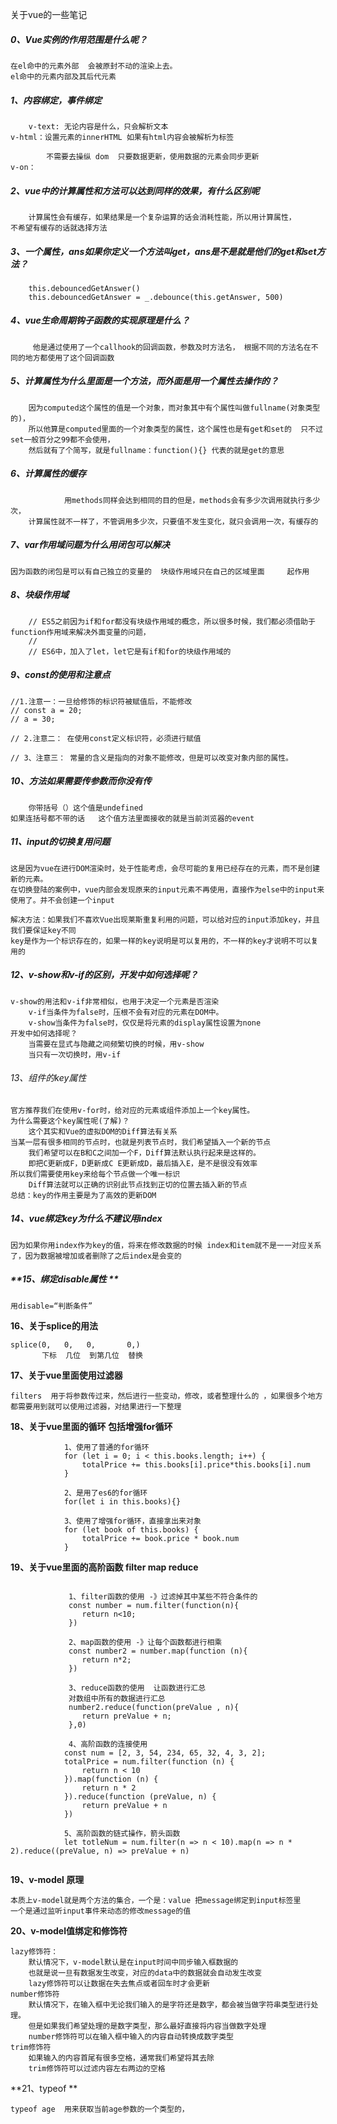 关于vue的一些笔记

##### **0、Vue实例的作用范围是什么呢？**

	在el命中的元素外部  会被原封不动的渲染上去。
	el命中的元素内部及其后代元素
##### **1、内容绑定，事件绑定**

		v-text: 无论内容是什么，只会解析文本
	v-html：设置元素的innerHTML 如果有html内容会被解析为标签
	
			不需要去操纵 dom  只要数据更新，使用数据的元素会同步更新
	v-on：
##### **2、vue中的计算属性和方法可以达到同样的效果，有什么区别呢**

		计算属性会有缓存，如果结果是一个复杂运算的话会消耗性能，所以用计算属性，
	不希望有缓存的话就选择方法
##### **3、一个属性，ans如果你定义一个方法叫get，ans是不是就是他们的get和set方法？**

		this.debouncedGetAnswer()
		this.debouncedGetAnswer = _.debounce(this.getAnswer, 500)

##### **4、vue生命周期钩子函数的实现原理是什么？**

		 他是通过使用了一个callhook的回调函数，参数及时方法名， 根据不同的方法名在不同的地方都使用了这个回调函数

##### **5、计算属性为什么里面是一个方法，而外面是用一个属性去操作的？**

		因为computed这个属性的值是一个对象，而对象其中有个属性叫做fullname(对象类型的)，
		所以他算是computed里面的一个对象类型的属性，这个属性也是有get和set的  只不过set一般百分之99都不会使用，
		然后就有了个简写，就是fullname：function(){} 代表的就是get的意思
##### **6、计算属性的缓存**

				用methods同样会达到相同的目的但是，methods会有多少次调用就执行多少次，
		计算属性就不一样了，不管调用多少次，只要值不发生变化，就只会调用一次，有缓存的
##### **7、var作用域问题为什么用闭包可以解决**

```
因为函数的闭包是可以有自己独立的变量的  块级作用域只在自己的区域里面		起作用
```

##### **8、块级作用域**

		// ES5之前因为if和for都没有块级作用域的概念，所以很多时候，我们都必须借助于function作用域来解决外面变量的问题，
	    //
	    // ES6中，加入了let，let它是有if和for的块级作用域的
##### **9、const的使用和注意点**

	//1.注意一：一旦给修饰的标识符被赋值后，不能修改
	// const a = 20;
	// a = 30;
	
	// 2.注意二： 在使用const定义标识符，必须进行赋值
	
	// 3、注意三： 常量的含义是指向的对象不能修改，但是可以改变对象内部的属性。
##### **10、方法如果需要传参数而你没有传**

```
	你带括号（）这个值是undefined  
如果连括号都不带的话   这个值方法里面接收的就是当前浏览器的event
```
##### **11、input的切换复用问题**

```		
这是因为vue在进行DOM渲染时，处于性能考虑，会尽可能的复用已经存在的元素，而不是创建新的元素。
在切换登陆的案例中，vue内部会发现原来的input元素不再使用，直接作为else中的input来使用了。并不会创建一个input

解决方法：如果我们不喜欢Vue出现莱斯重复利用的问题，可以给对应的input添加key，并且我们要保证key不同
key是作为一个标识存在的，如果一样的key说明是可以复用的，不一样的key才说明不可以复用的
```

##### **12、v-show和v-if的区别，开发中如何选择呢？**

```
v-show的用法和v-if非常相似，也用于决定一个元素是否渲染
	v-if当条件为false时，压根不会有对应的元素在DOM中。
	v-show当条件为false时，仅仅是将元素的display属性设置为none
开发中如何选择呢？
	当需要在显式与隐藏之间频繁切换的时候，用v-show
	当只有一次切换时，用v-if
```

###### 13、组件的key属性

```
官方推荐我们在使用v-for时，给对应的元素或组件添加上一个key属性。
为什么需要这个key属性呢(了解)？
	这个其实和Vue的虚拟DOM的Diff算法有关系
当某一层有很多相同的节点时，也就是列表节点时，我们希望插入一个新的节点
	我们希望可以在B和C之间加一个F，Diff算法默认执行起来是这样的。
	即把C更新成F，D更新成C E更新成D，最后插入E，是不是很没有效率
所以我们需要使用key来给每个节点做一个唯一标识
	Diff算法就可以正确的识别此节点找到正切的位置去插入新的节点
总结：key的作用主要是为了高效的更新DOM
```

##### 14、vue绑定key为什么不建议用index

```
因为如果你用index作为key的值，将来在修改数据的时候 index和item就不是一一对应关系了，因为数据被增加或者删除了之后index是会变的
```

##### **15、绑定disable属性  **

```
用disable=“判断条件”
```

**16、关于splice的用法**

```
splice(0,   0,   0,       0,)
       下标  几位  到第几位  替换
```

**17、关于vue里面使用过滤器**

```
filters  用于将参数传过来，然后进行一些变动，修改，或者整理什么的 ，如果很多个地方都需要用到就可以使用过滤器，对结果进行一下整理
```

**18、关于vue里面的循环  包括增强for循环**

```
			1、使用了普通的for循环
            for (let i = 0; i < this.books.length; i++) {
                totalPrice += this.books[i].price*this.books[i].num
            }

            2、是用了es6的for循环
            for(let i in this.books){}

            3、使用了增强for循环，直接拿出来对象
            for (let book of this.books) {
                totalPrice += book.price * book.num
            }
```

**19、关于vue里面的高阶函数  filter   map    reduce**

```

             1、filter函数的使用 -》过滤掉其中某些不符合条件的
             const number = num.filter(function(n){
                return n<10;
             })

             2、map函数的使用 -》让每个函数都进行相乘
             const number2 = number.map(function (n){
                return n*2;
             })

             3、reduce函数的使用  让函数进行汇总
             对数组中所有的数据进行汇总
             number2.reduce(function(preValue , n){
                return preValue + n;
             },0)
             
             4、高阶函数的连接使用
            const num = [2, 3, 54, 234, 65, 32, 4, 3, 2];
            totalPrice = num.filter(function (n) {
                return n < 10
            }).map(function (n) {
                return n * 2
            }).reduce(function (preValue, n) {
                return preValue + n
            })

            5、高阶函数的链式操作，箭头函数
            let totleNum = num.filter(n => n < 10).map(n => n * 2).reduce((preValue, n) => preValue + n)
            
```



**19、v-model 原理**

```
本质上v-model就是两个方法的集合，一个是：value 把message绑定到input标签里
一个是通过监听input事件来动态的修改message的值 
```

**20、v-model值绑定和修饰符**

```
lazy修饰符：
	默认情况下，v-model默认是在input时间中同步输入框数据的
	也就是说一旦有数据发生改变，对应的data中的数据就会自动发生改变
	lazy修饰符可以让数据在失去焦点或者回车时才会更新
number修饰符
	默认情况下，在输入框中无论我们输入的是字符还是数字，都会被当做字符串类型进行处理。
	但是如果我们希望处理的是数字类型，那么最好直接将内容当做数字处理
	number修饰符可以在输入框中输入的内容自动转换成数字类型
trim修饰符
	如果输入的内容首尾有很多空格，通常我们希望将其去除
	trim修饰符可以过滤内容左右两边的空格
```

**21、typeof  **

```
typeof age  用来获取当前age参数的一个类型的，
```


